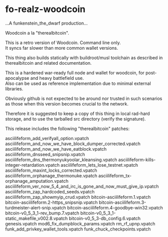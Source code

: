 # fo-realz-woodcoin

...A funkenstein_the_dwarf production...

Woodcoin a la "therealbitcoin".   

This is a retro version of Woodcoin.  Command line only.  
It syncs far slower than more common wallet versions.  

This thing also builds statically with buildroot/musl toolchain as described 
in therealbitcoin and related documentation.  

This is a hardened war-ready full node and wallet for woodcoin, 
for post-apocalypse and heavy battlefield use.  
Also can be used as reference implementation due to minimal external libraries. 

Obviously github is not expected to be around nor trusted in such scenarios 
as those when this version becomes crucial to the network.
  
Therefore it is suggested to keep a copy of this thing in local rad-hard storage, 
and to use the tarballed src directory (verify the signature).

This release includes the following "therealbitcoin" patches:

asciilifeform_add_verifyall_option.vpatch
asciilifeform_and_now_we_have_block_dumper_corrected.vpatch
asciilifeform_and_now_we_have_eatblock.vpatch
asciilifeform_dnsseed_snipsnip.vpatch
asciilifeform_dns_thermonyukyoolar_kleansing.vpatch
asciilifeform-kills-integer-retardation.vpatch
asciilifeform_lets_lose_testnet.vpatch
asciilifeform_maxint_locks_corrected.vpatch
asciilifeform_orphanage_thermonuke.vpatch
asciilifeform_tx-orphanage_amputation.vpatch
asciilifeform_ver_now_5_4_and_irc_is_gone_and_now_must_give_ip.vpatch
asciilifeform_zap_hardcoded_seeds.vpatch
asciilifeform_zap_showmyip_crud.vpatch
bitcoin-asciilifeform.1.vpatch
bitcoin-asciilifeform.2-https_snipsnip.vpatch
bitcoin-asciilifeform.3-turdmeister-alert-snip.vpatch
bitcoin-asciilifeform.4-goodbye-win32.vpatch
bitcoin-v0_5_3_1-rev_bump.7.vpatch
bitcoin-v0_5_3_1-static_makefile_v002.8.vpatch
bitcoin-v0_5_3-db_config.6.vpatch
genesis.vpatch
mod6_fix_dumpblock_params.vpatch
rm_rf_upnp.vpatch
funk_add_privkey_wallet_tools.vpatch
funk_chuck_checkpoints.vpatch








